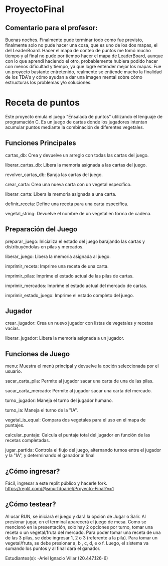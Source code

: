 # ProyectoFinal
## Comentario para el profesor:
Buenas noches. Finalmente pude terminar todo como fue previsto, finalmente solo no pude hacer una cosa, que es uno de los dos mapas, el del LeaderBoard. Hacer el mapa de conteo de puntos me tomó mucho tiempo y al final no pude por tiempo hacer el mapa de LeaderBoard, aunque con lo que aprendí haciendo el otro, probablemente hubiera podido hacer con menos dificultad y tiempo, ya que logré entender mejor los mapas. Fue un proyecto bastante entretenido, realmente se entiende mucho la finalidad de los TDA's y cómo ayudan a dar una imagen mental sobre cómo estructuras los problemas y/o soluciones. 
# Receta de puntos

Este proyecto emula el juego "Ensalada de puntos" utilizando el lenguaje de programación C. Es un juego de cartas donde los jugadores intentan acumular puntos mediante la combinación de diferentes vegetales.

## Funciones Principales

cartas_db: Crea y devuelve un arreglo con todas las cartas del juego.

liberar_cartas_db: Libera la memoria asignada a las cartas del juego.

revolver_cartas_db: Baraja las cartas del juego.

crear_carta: Crea una nueva carta con un vegetal específico.

liberar_carta: Libera la memoria asignada a una carta.

definir_receta: Define una receta para una carta específica.

vegetal_string: Devuelve el nombre de un vegetal en forma de cadena.

## Preparación del Juego

preparar_juego: Inicializa el estado del juego barajando las cartas y distribuyéndolas en pilas y mercados.

liberar_juego: Libera la memoria asignada al juego.

imprimir_receta: Imprime una receta de una carta.

imprimir_pilas: Imprime el estado actual de las pilas de cartas.

imprimir_mercados: Imprime el estado actual del mercado de cartas.

imprimir_estado_juego: Imprime el estado completo del juego.

## Jugador
crear_jugador: Crea un nuevo jugador con listas de vegetales y recetas vacías.

liberar_jugador: Libera la memoria asignada a un jugador.

## Funciones de Juego
menu: Muestra el menú principal y devuelve la opción seleccionada por el usuario.

sacar_carta_pila: Permite al jugador sacar una carta de una de las pilas.

sacar_carta_mercado: Permite al jugador sacar una carta del mercado.

turno_jugador: Maneja el turno del jugador humano.

turno_ia: Maneja el turno de la "IA".

vegetal_is_equal: Compara dos vegetales para el uso en el mapa de puntajes.

calcular_puntaje: Calcula el puntaje total del jugador en función de las recetas completadas.

jugar_partida: Controla el flujo del juego, alternando turnos entre el jugador y la "IA", y determinando el ganador al final


## ¿Cómo ingresar?
Fácil, ingresar a este replit público y hacerle fork. https://replit.com/@smurfdoariel/Proyecto-Final?v=1

## ¿Cómo testear?
Al usar RUN, se iniciará el juego y dará la opción de Jugar o Salir. Al presionar jugar, en el terminal aparecerá el juego de mesa. Como se mencionó en la presentación, solo hay 2 opciones por turno, tomar una receta o un vegetal/fruta del mercado. 
Para poder tomar una receta de una de las 3 pilas, se debe ingresar 1, 2 o 3 (referente a la pila). Para tomar un vegetal/fruta, se debe presionar a, b , c, d, e o f. Luego, el sistema va sumando los puntos y al final dará el ganador.

Estudiantes(s): -Ariel Ignacio Villar (20.447.126-6)
